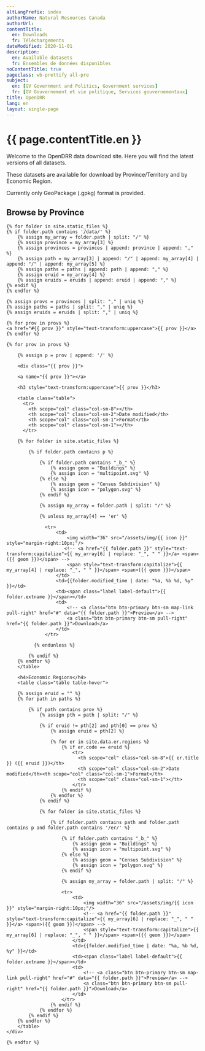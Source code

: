 ```yaml
---
altLangPrefix: index
authorName: Natural Resources Canada
authorUrl:
contentTitle:
  en: Downloads
  fr: Téléchargements
dateModified: 2020-11-01
description:
  en: Available datasets
  fr: Ensembles de données disponibles
noContentTitle: true
pageclass: wb-prettify all-pre
subject:
  en: [GV Government and Politics, Government services]
  fr: [GV Gouvernement et vie politique, Services gouvernementaux]
title: OpenDRR
lang: en
layout: single-page
---
```

# {{ page.contentTitle.en }}

Welcome to the OpenDRR data download site. Here you will find the latest versions of all datasets.

These datasets are available for download by Province/Territory and by Economic Region.

Currently only GeoPackage (.gpkg) format is provided.

## Browse by Province

<section>

    {% for folder in site.static_files %}
    {% if folder.path contains '/data/' %}
        {% assign my_array = folder.path | split: "/" %}
        {% assign province = my_array[3] %}
        {% assign provinces = provinces | append: province | append: "," %}
        {% assign path = my_array[3] | append: "/" | append: my_array[4] | append: "/" | append: my_array[5] %}
        {% assign paths = paths | append: path | append: "," %}
        {% assign eruid = my_array[4] %}
        {% assign eruids = eruids | append: eruid | append: "," %}
    {% endif %}
    {% endfor %}
    
    {% assign provs = provinces | split: "," | uniq %}
    {% assign paths = paths | split: "," | uniq %}
    {% assign eruids = eruids | split: "," | uniq %}

    {% for prov in provs %}
    <a href="#{{ prov }}" style="text-transform:uppercase">{{ prov }}</a> 
    {% endfor %}
    
    {% for prov in provs %}

        {% assign p = prov | append: '/' %}
        
        <div class="{{ prov }}">

        <a name="{{ prov }}"></a>

        <h3 style="text-transform:uppercase">{{ prov }}</h3>

        <table class="table">
          <tr>
            <th scope="col" class="col-sm-8"></th>
            <th scope="col" class="col-sm-2">Date modified</th>
            <th scope="col" class="col-sm-1">Format</th>
            <th scope="col" class="col-sm-1"></th>
          </tr>
        
        {% for folder in site.static_files %}

            {% if folder.path contains p %}

                {% if folder.path contains "_b_" %}
                    {% assign geom = "Buildings" %}
                    {% assign icon = "multipoint.svg" %}
                {% else %}
                    {% assign geom = "Census Subdivision" %}
                    {% assign icon = "polygon.svg" %}
                {% endif %}

                {% assign my_array = folder.path | split: "/" %}

                {% unless my_array[4] == 'er' %}

                  <tr>
                      <td>
                          <img width="36" src="/assets/img/{{ icon }}" style="margin-right:10px;"/>
                         <!-- <a href="{{ folder.path }}" style="text-transform:capitalize">{{ my_array[6] | replace: "_", " " }}</a> <span>({{ geom }})</span> -->
                          <span style="text-transform:capitalize">{{ my_array[4] | replace: "_", " " }}</span> <span>({{ geom }})</span>
                      </td>
                      <td>{{folder.modified_time | date: "%a, %b %d, %y" }}</td>
                      <td><span class="label label-default">{{ folder.extname }}</span></td>
                      <td>
                          <!-- <a class="btn btn-primary btn-sm map-link pull-right" href="#" data="{{ folder.path }}">Preview</a> -->
                          <a class="btn btn-primary btn-sm pull-right" href="{{ folder.path }}">Download</a>
                      </td>
                  </tr>

              {% endunless %}

            {% endif %}
        {% endfor %}
        </table>

        <h4>Economic Regions</h4>
        <table class="table table-hover">

        {% assign eruid = "" %}
        {% for path in paths %}

            {% if path contains prov %}
                {% assign pth = path | split: "/" %}

                {% if eruid != pth[2] and pth[0] == prov %}
                    {% assign eruid = pth[2] %}

                    {% for er in site.data.er.regions %}
                        {% if er.code == eruid %}
                            <tr>
                              <th scope="col" class="col-sm-8">{{ er.title }} ({{ eruid }})</th>
                              <th scope="col" class="col-sm-2">Date modified</th><th scope="col" class="col-sm-1">Format</th>
                              <th scope="col" class="col-sm-1"></th>
                            </tr>
                        {% endif %}
                    {% endfor %}
                {% endif %}
            
                {% for folder in site.static_files %}

                    {% if folder.path contains path and folder.path contains p and folder.path contains '/er/' %}

                        {% if folder.path contains "_b_" %}
                            {% assign geom = "Buildings" %}
                            {% assign icon = "multipoint.svg" %}
                        {% else %}
                            {% assign geom = "Census Subdivision" %}
                            {% assign icon = "polygon.svg" %}
                        {% endif %}

                        {% assign my_array = folder.path | split: "/" %}
                        
                        <tr>
                            <td>
                                <img width="36" src="/assets/img/{{ icon }}" style="margin-right:10px;"/>
                                <!-- <a href="{{ folder.path }}" style="text-transform:capitalize">{{ my_array[6] | replace: "_", " " }}</a> <span>({{ geom }})</span> -->
                                <span style="text-transform:capitalize">{{ my_array[6] | replace: "_", " " }}</span> <span>({{ geom }})</span>
                            </td>
                            <td>{{folder.modified_time | date: "%a, %b %d, %y" }}</td>
                            <td><span class="label label-default">{{ folder.extname }}</span></td>
                            <td>
                                <!-- <a class="btn btn-primary btn-sm map-link pull-right" href="#" data="{{ folder.path }}">Preview</a> -->
                                <a class="btn btn-primary btn-sm pull-right" href="{{ folder.path }}">Download</a>
                            </td>
                        </tr>
                    {% endif %}
                {% endfor %}
            {% endif %}
        {% endfor %}
        </table>
    </div>
    
    {% endfor %}

</section>